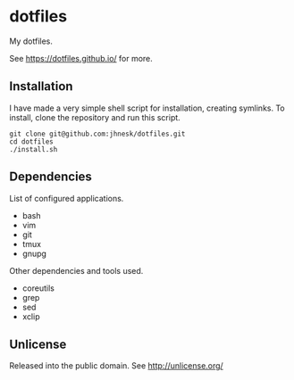# dotfiles

My dotfiles.

See <https://dotfiles.github.io/> for more.

## Installation

I have made a very simple shell script for installation, creating
symlinks. To install, clone the repository and run this script.

```
git clone git@github.com:jhnesk/dotfiles.git
cd dotfiles
./install.sh
```

## Dependencies

List of configured applications.

- bash
- vim
- git
- tmux
- gnupg

Other dependencies and tools used.

- coreutils
- grep
- sed
- xclip

## Unlicense

Released into the public domain.
See <http://unlicense.org/>
